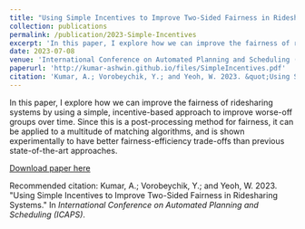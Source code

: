 ```yaml
---
title: "Using Simple Incentives to Improve Two-Sided Fairness in Ridesharing Systems"
collection: publications
permalink: /publication/2023-Simple-Incentives
excerpt: 'In this paper, I explore how we can improve the fairness of ridesharing systems by using a simple, incentive-based approach to improve worse-off groups over time. Since this is a post-processing method for fairness, it can be applied to a multitude of matching algorithms, and is shown experimentally to have better fairness-efficiency trade-offs than previous state-of-the-art approaches.'
date: 2023-07-08
venue: 'International Conference on Automated Planning and Scheduling (ICAPS)'
paperurl: 'http://kumar-ashwin.github.io/files/SimpleIncentives.pdf'
citation: 'Kumar, A.; Vorobeychik, Y.; and Yeoh, W. 2023. &quot;Using Simple Incentives to Improve Two-Sided Fairness in Ridesharing Systems.&quot; In <i>International Conference on Automated Planning and Scheduling (ICAPS)</i>.'
---
```

In this paper, I explore how we can improve the fairness of ridesharing systems by using a simple, incentive-based approach to improve worse-off groups over time. Since this is a post-processing method for fairness, it can be applied to a multitude of matching algorithms, and is shown experimentally to have better fairness-efficiency trade-offs than previous state-of-the-art approaches.

[Download paper here](http://academicpages.github.io/files/SimpleIncentives.pdf)

Recommended citation: Kumar, A.; Vorobeychik, Y.; and Yeoh, W. 2023. "Using Simple Incentives to Improve Two-Sided Fairness in Ridesharing Systems." In <i>International Conference on Automated Planning and Scheduling (ICAPS)</i>.